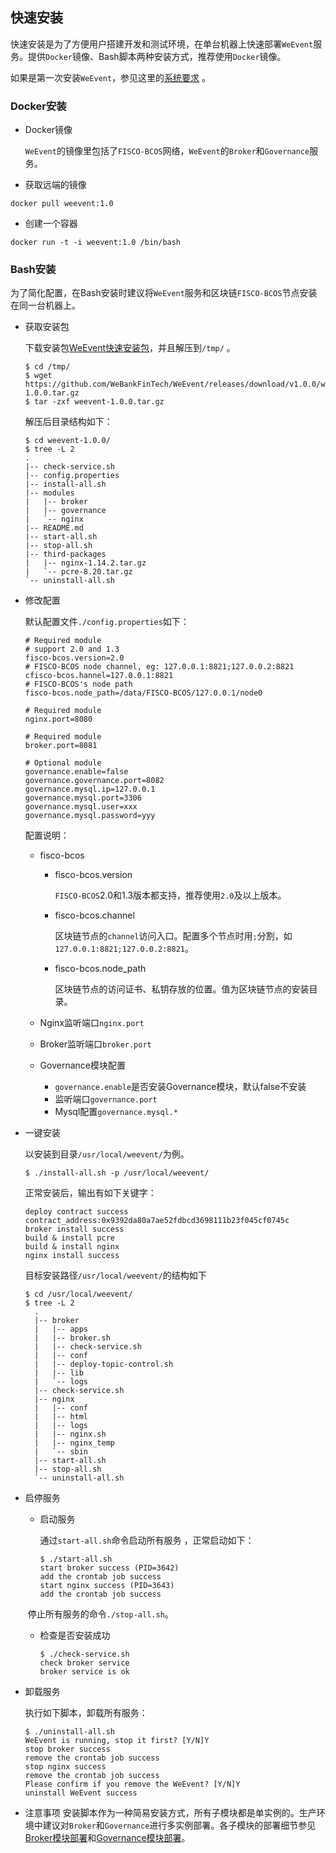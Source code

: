 ## 快速安装

快速安装是为了方便用户搭建开发和测试环境，在单台机器上快速部署`WeEvent`服务。提供`Docker`镜像、Bash脚本两种安装方式，推荐使用`Docker`镜像。

如果是第一次安装`WeEvent`，参见这里的[系统要求](./environment.html) 。

### Docker安装

- Docker镜像

  `WeEvent`的镜像里包括了`FISCO-BCOS`网络，`WeEvent`的`Broker`和`Governance`服务。

- 获取远端的镜像
```
docker pull weevent:1.0
```
- 创建一个容器

```
docker run -t -i weevent:1.0 /bin/bash
```

### Bash安装

为了简化配置，在Bash安装时建议将`WeEvent`服务和区块链`FISCO-BCOS`节点安装在同一台机器上。

- 获取安装包

  下载安装包[WeEvent快速安装包](https://github.com/WeBankFinTech/WeEvent/releases/download/v1.0.0/weevent-1.0.0.tar.gz)，并且解压到`/tmp/` 。

  ```shell
  $ cd /tmp/
  $ wget https://github.com/WeBankFinTech/WeEvent/releases/download/v1.0.0/weevent-1.0.0.tar.gz
  $ tar -zxf weevent-1.0.0.tar.gz
  ```

  解压后目录结构如下：

  ```
  $ cd weevent-1.0.0/ 
  $ tree -L 2
  .
  |-- check-service.sh
  |-- config.properties
  |-- install-all.sh
  |-- modules
  |   |-- broker
  |   |-- governance
  |   `-- nginx
  |-- README.md
  |-- start-all.sh
  |-- stop-all.sh
  |-- third-packages
  |   |-- nginx-1.14.2.tar.gz
  |   `-- pcre-8.20.tar.gz
  `-- uninstall-all.sh
  ```
  
- 修改配置

  默认配置文件`./config.properties`如下：

  ```properties
  # Required module
  # support 2.0 and 1.3
  fisco-bcos.version=2.0
  # FISCO-BCOS node channel, eg: 127.0.0.1:8821;127.0.0.2:8821
  cfisco-bcos.hannel=127.0.0.1:8821
  # FISCO-BCOS's node path
  fisco-bcos.node_path=/data/FISCO-BCOS/127.0.0.1/node0
  
  # Required module
  nginx.port=8080
  
  # Required module
  broker.port=8081
  
  # Optional module
  governance.enable=false
  governance.governance.port=8082
  governance.mysql.ip=127.0.0.1
  governance.mysql.port=3306
  governance.mysql.user=xxx
  governance.mysql.password=yyy
  ```

  配置说明：  

  - fisco-bcos

    - fisco-bcos.version

      `FISCO-BCOS`2.0和1.3版本都支持，推荐使用`2.0`及以上版本。

    - fisco-bcos.channel

      区块链节点的`channel`访问入口。配置多个节点时用`;`分割，如`127.0.0.1:8821;127.0.0.2:8821`。

    - fisco-bcos.node_path

      区块链节点的访问证书、私钥存放的位置。值为区块链节点的安装目录。

  - Nginx监听端口`nginx.port`

  - Broker监听端口`broker.port`

  - Governance模块配置
  
    - `governance.enable`是否安装Governance模块，默认false不安装
    - 监听端口`governance.port`
    - Mysql配置`governance.mysql.*`


- 一键安装

  以安装到目录`/usr/local/weevent/`为例。

  ```shell
  $ ./install-all.sh -p /usr/local/weevent/
  ```

  正常安装后，输出有如下关键字：

  ```
  deploy contract success
  contract_address:0x9392da80a7ae52fdbcd3698111b23f045cf0745c
  broker install success
  build & install pcre
  build & install nginx
  nginx install success
  ```

  目标安装路径`/usr/local/weevent/`的结构如下

  ```
  $ cd /usr/local/weevent/
  $ tree -L 2
    .
    |-- broker					    
    |   |-- apps
    |   |-- broker.sh
    |   |-- check-service.sh
    |   |-- conf
    |   |-- deploy-topic-control.sh
    |   |-- lib  
    |   `-- logs
    |-- check-service.sh				
    |-- nginx					    	
    |   |-- conf
    |   |-- html
    |   |-- logs
    |   |-- nginx.sh
    |   |-- nginx_temp
    |   `-- sbin   
    |-- start-all.sh					
    |-- stop-all.sh				    
    `-- uninstall-all.sh
  ```
  
- 启停服务
  - 启动服务

    通过`start-all.sh`命令启动所有服务 ，正常启动如下：

    ```shell
    $ ./start-all.sh
    start broker success (PID=3642)
    add the crontab job success
    start nginx success (PID=3643)
    add the crontab job success
    ```

  ​	停止所有服务的命令`./stop-all.sh`。

  - 检查是否安装成功

    ```shell
    $ ./check-service.sh
    check broker service 
    broker service is ok
    ```

- 卸载服务

  执行如下脚本，卸载所有服务：

  ```shell
  $ ./uninstall-all.sh
  WeEvent is running, stop it first? [Y/N]Y
  stop broker success
  remove the crontab job success
  stop nginx success
  remove the crontab job success
  Please confirm if you remove the WeEvent? [Y/N]Y
  uninstall WeEvent success 
  ```

- 注意事项
  安装脚本作为一种简易安装方式，所有子模块都是单实例的。生产环境中建议对`Broker`和`Governance`进行多实例部署。各子模块的部署细节参见[Broker模块部署](./module/broker.html)和[Governance模块部署](./module/governance.html)。
  